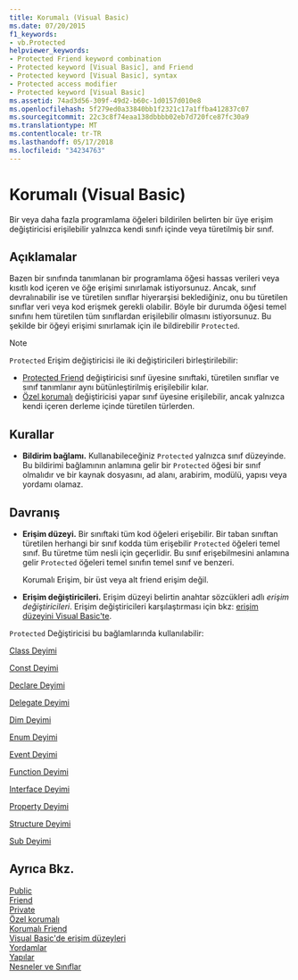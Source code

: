 ```yaml
---
title: Korumalı (Visual Basic)
ms.date: 07/20/2015
f1_keywords:
- vb.Protected
helpviewer_keywords:
- Protected Friend keyword combination
- Protected keyword [Visual Basic], and Friend
- Protected keyword [Visual Basic], syntax
- Protected access modifier
- Protected keyword [Visual Basic]
ms.assetid: 74ad3d56-309f-49d2-b60c-1d0157d010e8
ms.openlocfilehash: 5f279ed0a33840bb1f2321c17a1ffba412837c07
ms.sourcegitcommit: 22c3c8f74eaa138dbbbb02eb7d720fce87fc30a9
ms.translationtype: MT
ms.contentlocale: tr-TR
ms.lasthandoff: 05/17/2018
ms.locfileid: "34234763"
---
```

# <a name="protected-visual-basic"></a>Korumalı (Visual Basic)
Bir veya daha fazla programlama öğeleri bildirilen belirten bir üye erişim değiştiricisi erişilebilir yalnızca kendi sınıfı içinde veya türetilmiş bir sınıf.  
  
## <a name="remarks"></a>Açıklamalar  
 Bazen bir sınıfında tanımlanan bir programlama öğesi hassas verileri veya kısıtlı kod içeren ve öğe erişimi sınırlamak istiyorsunuz. Ancak, sınıf devralınabilir ise ve türetilen sınıflar hiyerarşisi beklediğiniz, onu bu türetilen sınıflar veri veya kod erişmek gerekli olabilir. Böyle bir durumda öğesi temel sınıfını hem türetilen tüm sınıflardan erişilebilir olmasını istiyorsunuz. Bu şekilde bir öğeyi erişimi sınırlamak için ile bildirebilir `Protected`.  

> [!NOTE]
> `Protected` Erişim değiştiricisi ile iki değiştiricileri birleştirilebilir:
> - [Protected Friend](protected-friend.md) değiştiricisi sınıf üyesine sınıftaki, türetilen sınıflar ve sınıf tanımlanır aynı bütünleştirilmiş erişilebilir kılar. 
> - [Özel korumalı](private-protected.md) değiştiricisi yapar sınıf üyesine erişilebilir, ancak yalnızca kendi içeren derleme içinde türetilen türlerden.
  
## <a name="rules"></a>Kurallar  
  
-   **Bildirim bağlamı.** Kullanabileceğiniz `Protected` yalnızca sınıf düzeyinde. Bu bildirimi bağlamının anlamına gelir bir `Protected` öğesi bir sınıf olmalıdır ve bir kaynak dosyasını, ad alanı, arabirim, modülü, yapısı veya yordamı olamaz.  

## <a name="behavior"></a>Davranış  
  
-   **Erişim düzeyi.** Bir sınıftaki tüm kod öğeleri erişebilir. Bir taban sınıftan türetilen herhangi bir sınıf kodda tüm erişebilir `Protected` öğeleri temel sınıf. Bu türetme tüm nesli için geçerlidir. Bu sınıf erişebilmesini anlamına gelir `Protected` öğeleri temel sınıfın temel sınıf ve benzeri.  
  
     Korumalı Erişim, bir üst veya alt friend erişim değil.  
  
-   **Erişim değiştiricileri.** Erişim düzeyi belirtin anahtar sözcükleri adlı *erişim değiştiricileri*. Erişim değiştiricileri karşılaştırması için bkz: [erişim düzeyini Visual Basic'te](../../../visual-basic/programming-guide/language-features/declared-elements/access-levels.md).  
  
 `Protected` Değiştiricisi bu bağlamlarında kullanılabilir:  
  
 [Class Deyimi](../../../visual-basic/language-reference/statements/class-statement.md)  
  
 [Const Deyimi](../../../visual-basic/language-reference/statements/const-statement.md)  
  
 [Declare Deyimi](../../../visual-basic/language-reference/statements/declare-statement.md)  
  
 [Delegate Deyimi](../../../visual-basic/language-reference/statements/delegate-statement.md)  
  
 [Dim Deyimi](../../../visual-basic/language-reference/statements/dim-statement.md)  
  
 [Enum Deyimi](../../../visual-basic/language-reference/statements/enum-statement.md)  
  
 [Event Deyimi](../../../visual-basic/language-reference/statements/event-statement.md)  
  
 [Function Deyimi](../../../visual-basic/language-reference/statements/function-statement.md)  
  
 [Interface Deyimi](../../../visual-basic/language-reference/statements/interface-statement.md)  
  
 [Property Deyimi](../../../visual-basic/language-reference/statements/property-statement.md)  
  
 [Structure Deyimi](../../../visual-basic/language-reference/statements/structure-statement.md)  
  
 [Sub Deyimi](../../../visual-basic/language-reference/statements/sub-statement.md)  
  
## <a name="see-also"></a>Ayrıca Bkz.  
 [Public](../../../visual-basic/language-reference/modifiers/public.md)  
 [Friend](../../../visual-basic/language-reference/modifiers/friend.md)  
 [Private](../../../visual-basic/language-reference/modifiers/private.md)  
 [Özel korumalı](private-protected.md)   
 [Korumalı Friend](protected-friend.md)   
 [Visual Basic'de erişim düzeyleri](../../../visual-basic/programming-guide/language-features/declared-elements/access-levels.md)  
 [Yordamlar](../../../visual-basic/programming-guide/language-features/procedures/index.md)  
 [Yapılar](../../../visual-basic/programming-guide/language-features/data-types/structures.md)  
 [Nesneler ve Sınıflar](../../../visual-basic/programming-guide/language-features/objects-and-classes/index.md)
